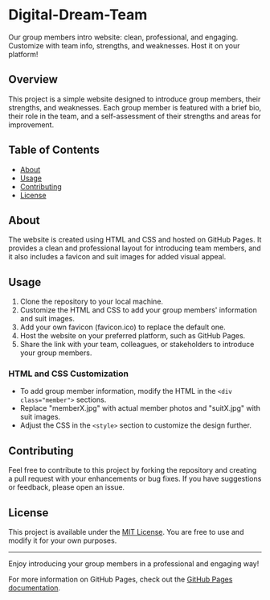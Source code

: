 # Digital-Dream-Team
Our group members intro website: clean, professional, and engaging. Customize with team info, strengths, and weaknesses. Host it on your platform!

## Overview
This project is a simple website designed to introduce group members, their strengths, and weaknesses. Each group member is featured with a brief bio, their role in the team, and a self-assessment of their strengths and areas for improvement.

## Table of Contents
- [About](#about)
- [Usage](#usage)
- [Contributing](#contributing)
- [License](#license)

## About
The website is created using HTML and CSS and hosted on GitHub Pages. It provides a clean and professional layout for introducing team members, and it also includes a favicon and suit images for added visual appeal.

## Usage
1. Clone the repository to your local machine.
2. Customize the HTML and CSS to add your group members' information and suit images.
3. Add your own favicon (favicon.ico) to replace the default one.
4. Host the website on your preferred platform, such as GitHub Pages.
5. Share the link with your team, colleagues, or stakeholders to introduce your group members.

### HTML and CSS Customization
- To add group member information, modify the HTML in the `<div class="member">` sections.
- Replace "memberX.jpg" with actual member photos and "suitX.jpg" with suit images.
- Adjust the CSS in the `<style>` section to customize the design further.

## Contributing
Feel free to contribute to this project by forking the repository and creating a pull request with your enhancements or bug fixes. If you have suggestions or feedback, please open an issue.

## License
This project is available under the [MIT License](LICENSE). You are free to use and modify it for your own purposes.

---

Enjoy introducing your group members in a professional and engaging way!

For more information on GitHub Pages, check out the [GitHub Pages documentation](https://docs.github.com/en/pages).
